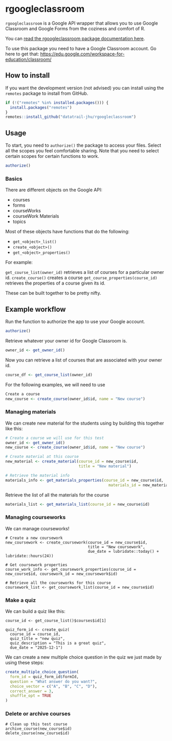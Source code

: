 <!-- README.md is generated from README.Rmd. Please edit that file -->

# rgoogleclassroom

`rgoogleclassroom` is a Google API wrapper that allows you to use Google Classroom and Google Forms from the coziness and comfort of R.

You can [read the rgoogleclassroom package documentation here](https://datatrail-jhu.github.io/rgoogleclassroom/).

To use this package you need to have a Google Classroom account. Go here to get that: https://edu.google.com/workspace-for-education/classroom/

## How to install

If you want the development version (not advised) you can install using the `remotes` package to install from GitHub.
``` r
if (!("remotes" %in% installed.packages())) {
  install.packages("remotes")
}
remotes::install_github("datatrail-jhu/rgoogleclassroom")
```

## Usage

To start, you need to `authorize()` the package to access your files. Select all the scopes you feel comfortable sharing. Note that you need to select certain scopes for certain functions to work.

```r
authorize()
```

### Basics

There are different objects on the Google API:

- courses
- forms
- courseWorks
- courseWork Materials
- topics

Most of these objects have functions that do the following:

- `get_<object>_list()`
- `create_<object>()`
- `get_<object>_properties()`

For example:

`get_course_list(owner_id)` retrieves a list of courses for a particular owner id.
`create_course()` creates a course
`get_course_properties(course_id)` retrieves the properties of a course given its id.

These can be built together to be pretty nifty.

## Example workflow

Run the function to authorize the app to use your Google account.
```r
authorize()
```

Retrieve whatever your owner id for Google Classroom is.
```r
owner_id <- get_owner_id()
```

Now you can retrieve a list of courses that are associated with your owner id.
```r
course_df <- get_course_list(owner_id)
```

For the following examples, we will need to use
```r
Create a course
new_course <- create_course(owner_id$id, name = "New course")
```

### Managing materials

We can create new material for the students using by building this together like this:

```r
# Create a course we will use for this test
owner_id <- get_owner_id()
new_course <- create_course(owner_id$id, name = "New course")

# Create material at this course
new_material <- create_material(course_id = new_course$id,
                                title = "New material")

# Retrieve the material info
materials_info <- get_materials_properties(course_id = new_course$id,
                                             materials_id = new_material$id)
```

Retrieve the list of all the materials for the course
```r
materials_list <- get_materials_list(course_id = new_course$id)
```

### Managing courseworks

We can manage courseworks!

```
# Create a new coursework
new_coursework <- create_coursework(course_id = new_course$id,
                                    title = "New coursework",
                                    due_date = lubridate::today() + lubridate::hours(24))

# Get coursework properties
course_work_info <- get_coursework_properties(course_id = new_course$id, coursework_id = new_coursework$id)

# Retrieve all the courseworks for this course
coursework_list <- get_coursework_list(course_id = new_course$id)
```

### Make a quiz

We can build a quiz like this:

```
course_id <- get_course_list()$courses$id[1]

quiz_form_id <- create_quiz(
  course_id = course_id,
  quiz_title = "new quiz",
  quiz_description = "This is a great quiz",
  due_date = "2025-12-1")
```

We can create a new multiple choice question in the quiz we just made by using these steps:  

```r
create_multiple_choice_question(
  form_id = quiz_form_id$formId,
  question = "What answer do you want?",
  choice_vector = c("A", "B", "C", "D"),
  correct_answer = 3,
  shuffle_opt = TRUE
)
```

### Delete or archive courses

```
# Clean up this test course
archive_course(new_course$id)
delete_course(new_course$id)
```
